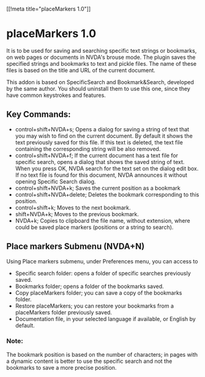 ﻿[[!meta title="placeMarkers 1.0"]]

# placeMarkers 1.0 #

It is to be used for saving and searching specific text strings or bookmarks, on web pages or documents in NVDA's brouse mode. 
The plugin saves the specified strings and bookmarks to text and pickle files. The name of these files is based on the title and URL of the current document.

This addon is based on SpecificSearch and Bookmark&Search, developed by the same author. You should uninstall them to use this one, since they have common keystrokes and features.

## Key Commands: ##

*	control+shift+NVDA+s; Opens a dialog for saving a string of text that you may wish to find on the current document. By default it shows the text previously saved for this file. If this text is deleted, the text file containing the corresponding string will be also removed.
*	control+shift+NVDA+f; If the current document has a text file for specific search, opens a dialog that shows the saved string of text. When you press OK, NVDA search for the text set on the dialog edit box. If no text file is found for this document, NVDA announces it without opening Specific Search dialog.
*	control+shift+NVDA+k; Saves the current position as a bookmark
*	control+shift+NVDA+delete; Deletes the bookmark corresponding to this position.
*	control+shift+k; Moves to the next bookmark.
*	shift+NVDA+k; Moves to the previous bookmark.
*	NVDA+k; Copies to clipboard the file name, without extension, where could be saved place markers (positions or a string to search).

## Place markers Submenu (NVDA+N) ##

Using Place markers submenu, under Preferences menu, you can access to 

*	Specific search folder: opens a folder of specific searches previously saved.
*	Bookmarks folder; opens a folder of the bookmarks saved.
*	Copy placeMarkers folder; you can save a copy of the bookmarks folder.
*	Restore placeMarkers; you can restore your bookmarks from a placeMarkers folder previously saved.
*	Documentation file, in your selected language if available, or English by default.
### Note: ###
The bookmark position is based on the number of characters; in pages with a dynamic content is better to use the specific search and not the bookmarks to save a more precise position.

